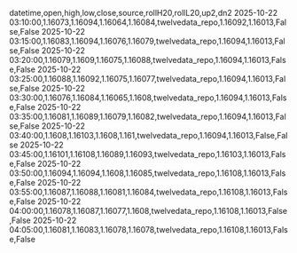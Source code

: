 datetime,open,high,low,close,source,rollH20,rollL20,up2,dn2
2025-10-22 03:10:00,1.16073,1.16094,1.16064,1.16084,twelvedata_repo,1.16092,1.16013,False,False
2025-10-22 03:15:00,1.16083,1.16094,1.16076,1.16079,twelvedata_repo,1.16094,1.16013,False,False
2025-10-22 03:20:00,1.16079,1.1609,1.16075,1.16088,twelvedata_repo,1.16094,1.16013,False,False
2025-10-22 03:25:00,1.16088,1.16092,1.16075,1.16077,twelvedata_repo,1.16094,1.16013,False,False
2025-10-22 03:30:00,1.16076,1.16084,1.16065,1.1608,twelvedata_repo,1.16094,1.16013,False,False
2025-10-22 03:35:00,1.16081,1.16089,1.16079,1.16082,twelvedata_repo,1.16094,1.16013,False,False
2025-10-22 03:40:00,1.1608,1.16103,1.1608,1.161,twelvedata_repo,1.16094,1.16013,False,False
2025-10-22 03:45:00,1.16101,1.16108,1.16089,1.16093,twelvedata_repo,1.16103,1.16013,False,False
2025-10-22 03:50:00,1.16094,1.16094,1.1608,1.16085,twelvedata_repo,1.16108,1.16013,False,False
2025-10-22 03:55:00,1.16087,1.16088,1.16081,1.16084,twelvedata_repo,1.16108,1.16013,False,False
2025-10-22 04:00:00,1.16078,1.16087,1.16077,1.1608,twelvedata_repo,1.16108,1.16013,False,False
2025-10-22 04:05:00,1.16081,1.16083,1.16078,1.16078,twelvedata_repo,1.16108,1.16013,False,False
